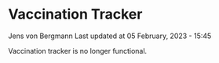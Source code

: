 Vaccination Tracker
================
Jens von Bergmann
Last updated at 05 February, 2023 - 15:45

Vaccination tracker is no longer functional.

